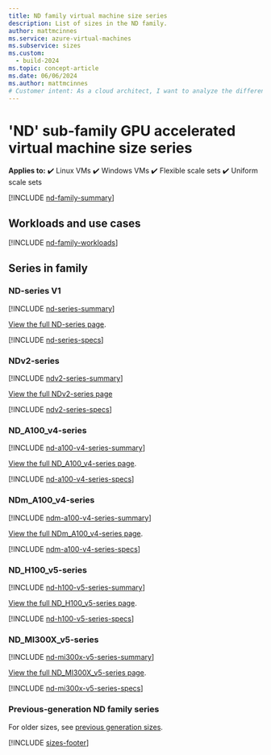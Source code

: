 ```yaml
---
title: ND family virtual machine size series
description: List of sizes in the ND family.
author: mattmcinnes
ms.service: azure-virtual-machines
ms.subservice: sizes
ms.custom:
  - build-2024
ms.topic: concept-article
ms.date: 06/06/2024
ms.author: mattmcinnes
# Customer intent: As a cloud architect, I want to analyze the different GPU-accelerated VM sizes in the ND family, so that I can select the most suitable options for my high-performance computing workloads.
---
```


# 'ND' sub-family GPU accelerated virtual machine size series

**Applies to:** :heavy_check_mark: Linux VMs :heavy_check_mark: Windows VMs :heavy_check_mark: Flexible scale sets :heavy_check_mark: Uniform scale sets

[!INCLUDE [nd-family-summary](./includes/nd-family-summary.md)]

## Workloads and use cases

[!INCLUDE [nd-family-workloads](./includes/nd-family-workloads.md)]

## Series in family

### ND-series V1
[!INCLUDE [nd-series-summary](./includes/nd-series-summary.md)]

[View the full ND-series page](./nd-series.md).

[!INCLUDE [nd-series-specs](./includes/nd-series-specs.md)]


### NDv2-series
[!INCLUDE [ndv2-series-summary](./includes/ndv2-series-summary.md)]

[View the full NDv2-series page](./ndv2-series.md)

[!INCLUDE [ndv2-series-specs](./includes/ndv2-series-specs.md)]


###  ND_A100_v4-series
[!INCLUDE [nd-a100-v4-series-summary](./includes/ndasra100v4-series-summary.md)]

[View the full ND_A100_v4-series page](./ndasra100v4-series.md).

[!INCLUDE [nd-a100-v4-series-specs](./includes/ndasra100v4-series-specs.md)]


### NDm_A100_v4-series
[!INCLUDE [ndm-a100-v4-series-summary](./includes/ndma100v4-series-summary.md)]

[View the full NDm_A100_v4-series page](./ndma100v4-series.md).

[!INCLUDE [ndm-a100-v4-series-specs](./includes/ndma100v4-series-specs.md)]


### ND_H100_v5-series
[!INCLUDE [nd-h100-v5-series-summary](./includes/ndh100v5-series-summary.md)]

[View the full ND_H100_v5-series page](./ndh100v5-series.md).

[!INCLUDE [nd-h100-v5-series-specs](./includes/ndh100v5-series-specs.md)]

### ND_MI300X_v5-series
[!INCLUDE [nd-mi300x-v5-series-summary](./includes/ndmi300xv5-series-summary.md)]

[View the full ND_MI300X_v5-series page](./ndmi300xv5-series.md).

[!INCLUDE [nd-mi300x-v5-series-specs](./includes/ndmi300xv5-series-specs.md)]


### Previous-generation ND family series
For older sizes, see [previous generation sizes](../previous-gen-sizes-list.md#gpu-accelerated-previous-gen-sizes).

[!INCLUDE [sizes-footer](../includes/sizes-footer.md)]
